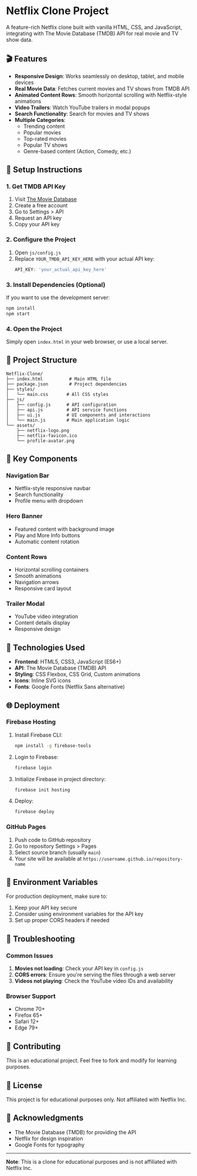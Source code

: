 # Netflix Clone Project

A feature-rich Netflix clone built with vanilla HTML, CSS, and JavaScript, integrating with The Movie Database (TMDB) API for real movie and TV show data.

## 🎬 Features

- **Responsive Design**: Works seamlessly on desktop, tablet, and mobile devices
- **Real Movie Data**: Fetches current movies and TV shows from TMDB API
- **Animated Content Rows**: Smooth horizontal scrolling with Netflix-style animations
- **Video Trailers**: Watch YouTube trailers in modal popups
- **Search Functionality**: Search for movies and TV shows
- **Multiple Categories**: 
  - Trending content
  - Popular movies
  - Top-rated movies
  - Popular TV shows
  - Genre-based content (Action, Comedy, etc.)

## 🚀 Setup Instructions

### 1. Get TMDB API Key

1. Visit [The Movie Database](https://www.themoviedb.org/)
2. Create a free account
3. Go to Settings > API
4. Request an API key
5. Copy your API key

### 2. Configure the Project

1. Open `js/config.js`
2. Replace `YOUR_TMDB_API_KEY_HERE` with your actual API key:
   ```javascript
   API_KEY: 'your_actual_api_key_here'
   ```

### 3. Install Dependencies (Optional)

If you want to use the development server:

```bash
npm install
npm start
```

### 4. Open the Project

Simply open `index.html` in your web browser, or use a local server.

## 📁 Project Structure

```
Netflix-Clone/
├── index.html          # Main HTML file
├── package.json        # Project dependencies
├── styles/
│   └── main.css       # All CSS styles
├── js/
│   ├── config.js      # API configuration
│   ├── api.js         # API service functions
│   ├── ui.js          # UI components and interactions
│   └── main.js        # Main application logic
└── assets/
    ├── netflix-logo.png
    ├── netflix-favicon.ico
    └── profile-avatar.png
```

## 🎯 Key Components

### Navigation Bar
- Netflix-style responsive navbar
- Search functionality
- Profile menu with dropdown

### Hero Banner
- Featured content with background image
- Play and More Info buttons
- Automatic content rotation

### Content Rows
- Horizontal scrolling containers
- Smooth animations
- Navigation arrows
- Responsive card layout

### Trailer Modal
- YouTube video integration
- Content details display
- Responsive design

## 🔧 Technologies Used

- **Frontend**: HTML5, CSS3, JavaScript (ES6+)
- **API**: The Movie Database (TMDB) API
- **Styling**: CSS Flexbox, CSS Grid, Custom animations
- **Icons**: Inline SVG icons
- **Fonts**: Google Fonts (Netflix Sans alternative)

## 🌐 Deployment

### Firebase Hosting

1. Install Firebase CLI:
   ```bash
   npm install -g firebase-tools
   ```

2. Login to Firebase:
   ```bash
   firebase login
   ```

3. Initialize Firebase in project directory:
   ```bash
   firebase init hosting
   ```

4. Deploy:
   ```bash
   firebase deploy
   ```

### GitHub Pages

1. Push code to GitHub repository
2. Go to repository Settings > Pages
3. Select source branch (usually `main`)
4. Your site will be available at `https://username.github.io/repository-name`

## 📝 Environment Variables

For production deployment, make sure to:

1. Keep your API key secure
2. Consider using environment variables for the API key
3. Set up proper CORS headers if needed

## 🐛 Troubleshooting

### Common Issues

1. **Movies not loading**: Check your API key in `config.js`
2. **CORS errors**: Ensure you're serving the files through a web server
3. **Videos not playing**: Check the YouTube video IDs and availability

### Browser Support

- Chrome 70+
- Firefox 65+
- Safari 12+
- Edge 79+

## 🤝 Contributing

This is an educational project. Feel free to fork and modify for learning purposes.

## 📄 License

This project is for educational purposes only. Not affiliated with Netflix Inc.

## 🙏 Acknowledgments

- The Movie Database (TMDB) for providing the API
- Netflix for design inspiration
- Google Fonts for typography

---

**Note**: This is a clone for educational purposes and is not affiliated with Netflix Inc.